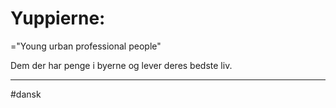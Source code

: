# Yuppierne: 
="Young urban professional people"

Dem der har penge i byerne og lever deres bedste liv.

---
#dansk 
